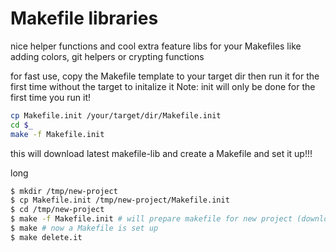 # Makefile libraries

nice helper functions and cool extra feature libs for your Makefiles
like adding colors, git helpers or crypting functions

for fast use, copy the Makefile template to your target dir
then run it for the first time without the target to initalize it 
Note: init will only be done for the first time you run it!

```bash
cp Makefile.init /your/target/dir/Makefile.init
cd $_
make -f Makefile.init
```

this will download latest makefile-lib and create a Makefile and set it up!!!


long
```bash
$ mkdir /tmp/new-project
$ cp Makefile.init /tmp/new-project/Makefile.init
$ cd /tmp/new-project
$ make -f Makefile.init # will prepare makefile for new project (download files)
$ make # now a Makefile is set up
$ make delete.it
```

